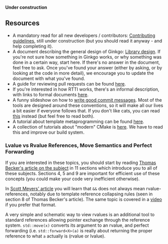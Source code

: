 __Under construction__

Resources
---------

* A mandatory read for all new developers / contributors: [Contributing guidelines](Contributing-guidelines), still under construction (but you should read it anyway - and help completing it).
* A document describing the general design of Ginkgo: [Library design](Library-design). If you're not sure how something in Ginkgo works, or why something was done in a certain way, start here. If there's no answer in the document, feel free to ask. Once you've found your answer (either by asking, or by looking at the code in more detail), we encourage you to update the document with what you've found.
* A guide for reviewing pull requests can be found [here](Instructions-for-pull-request-(PR)-reviewers).
* If you're interested in how RTTI works, there's an informal description, with links to formal documents [here](Information-about-RTTI-(RunTime-Type-Information)).
* A funny slideshow on how to [write good commit messages](https://www.slideshare.net/TarinGamberini/commit-messages-goodpractices). Most of the tools are designed around these conventions, so it will make all our lives a bit easier if everyone follows that. If you don't like cats, you can read [this](https://gist.github.com/robertpainsi/b632364184e70900af4ab688decf6f53) instead (but feel free to read both).
* A tutorial about template metaprogramming can be found [here](./Introduction-to-Template-Metaprogramming).
* A collection of tutorials about "modern" CMake is [here](https://gist.github.com/mbinna/c61dbb39bca0e4fb7d1f73b0d66a4fd1). We have to read this and improve our build system.

### Lvalue vs Rvalue References, Move Semantics and Perfect Forwarding
If you are interested in these topics, you should start by reading [Thomas Becker's article on the subject](http://thbecker.net/articles/rvalue_references/section_01.html) in 11 sections which introduce you to all of these subjects. Sections 4, 5 and 9 are important for efficient use of these concepts (you could make your code very inefficient otherwise).

In [Scott Meyers' article](https://accu.org/var/uploads/journals/Overload111.pdf) you will learn that `&&` does not always mean rvalue-references, notably due to template reference collapsing rules (seen in section 8 of Thomas Becker's article). The same topic is covered in a [video](https://channel9.msdn.com/Shows/Going+Deep/Cpp-and-Beyond-2012-Scott-Meyers-Universal-References-in-Cpp11) if you prefer that format.

A very simple and schematic way to view rvalues is an additional tool to standard references allowing pointer exchange through the reference system. `std::move(x)` converts its argument to an rvalue, and perfect forwarding (i.e. `std::forward<X>(a)` is really about returning the proper reference to what `a` actually is (rvalue or lvalue).